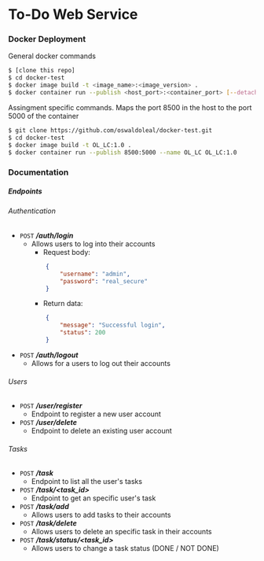 # **To-Do Web Service**

### **Docker Deployment**
General docker commands
```sh
$ [clone this repo]
$ cd docker-test
$ docker image build -t <image_name>:<image_version> .
$ docker container run --publish <host_port>:<container_port> [--detach] --name <build_name> <image_name>:<image_version>
```
Assingment specific commands. Maps the port 8500 in the host to the port 5000 of the container
```sh
$ git clone https://github.com/oswaldoleal/docker-test.git
$ cd docker-test
$ docker image build -t OL_LC:1.0 .
$ docker container run --publish 8500:5000 --name OL_LC OL_LC:1.0
```

### **Documentation**

##### **Endpoints**

###### Authentication
*  `POST` ***/auth/login***
    * Allows users to log into their accounts 
        * Request body:
        ```json
            {
            	"username": "admin",
            	"password": "real_secure"
            }
        ```
        * Return data:
        ```json
            {
            	"message": "Successful login",
            	"status": 200
            }
        ```
*  `POST` ***/auth/logout***
    * Allows for a users to log out their accounts
###### Users
*  `POST` ***/user/register***
    * Endpoint to register a new user account
*  `POST` ***/user/delete***
    * Endpoint to delete an existing user account
###### Tasks
*  `POST` ***/task***
    * Endpoint to list all the user's tasks
*  `POST` ***/task/<task_id>***
    * Endpoint to get an specific user's task
*  `POST` ***/task/add***
    * Allows users to add tasks to their accounts
*  `POST` ***/task/delete***
    * Allows users to delete an specific task in their accounts
*  `POST` ***/task/status/<task_id>***
    * Allows users to change a task status (DONE / NOT DONE)
